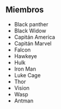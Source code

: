 ## Miembros

* Black panther
* Black Widow
* Capitán America
* Capitán Marvel
* Falcon
* Hawkeye
* Hulk
* Iron Man
* Luke Cage
* Thor
* Vision
* Wasp
* Antman